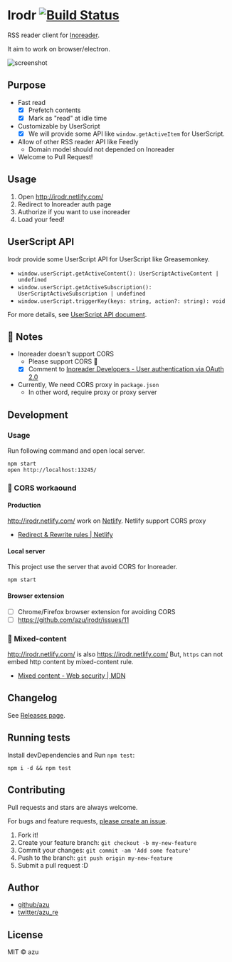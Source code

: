 # Irodr [![Build Status](https://travis-ci.org/azu/irodr.svg?branch=master)](https://travis-ci.org/azu/irodr)

RSS reader client for [Inoreader](http://www.inoreader.com/ "Inoreader").

It aim to work on browser/electron.

![screenshot](https://media.giphy.com/media/3ohhwrVKv3HfkVlAAg/giphy.gif)

## Purpose

- Fast read
    - [x] Prefetch contents
    - [x] Mark as "read" at idle time
- Customizable by UserScript
    - [x] We will provide some API like `window.getActiveItem` for UserScript.
- Allow of other RSS reader API like Feedly
    - Domain model should not depended on Inoreader
- Welcome to Pull Request!

## Usage

1. Open http://irodr.netlify.com/
2. Redirect to Inoreader auth page
3. Authorize if you want to use inoreader
4. Load your feed!

## UserScript API

Irodr provide some UserScript API for UserScript like Greasemonkey.
 
- `window.userScript.getActiveContent(): UserScriptActiveContent | undefined`
- `window.userScript.getActiveSubscription(): UserScriptActiveSubscription | undefined`
- `window.userScript.triggerKey(keys: string, action?: string): void`

For more details, see [UserScript API document](src/component/container/App/Hidden/UserScript).

## :memo: Notes

- Inoreader doesn't support CORS
    - Please support CORS :bow:
    - [x] Comment to [Inoreader Developers - User authentication via OAuth 2.0](http://www.inoreader.com/developers/oauth "Inoreader Developers - User authentication via OAuth 2.0")
- Currently, We need CORS proxy in `package.json`
    - In other word, require proxy or proxy server

## Development

### Usage

Run following command and open local server.

    npm start
    open http://localhost:13245/


### :memo: CORS workaound

#### Production

http://irodr.netlify.com/ work on [Netlify](https://www.netlify.com/ "Netlify").
Netlify support CORS proxy

- [Redirect & Rewrite rules | Netlify](https://www.netlify.com/docs/redirects/ "Redirect &amp; Rewrite rules | Netlify")

#### Local server

This project use the server that avoid CORS for Inoreader.

    npm start

#### Browser extension

- [ ] Chrome/Firefox browser extension for avoiding CORS
- [ ] <https://github.com/azu/irodr/issues/11>

### :memo: Mixed-content

http://irodr.netlify.com/ is also https://irodr.netlify.com/ 
But, `https` can not embed http content by mixed-content rule.

- [Mixed content - Web security | MDN](https://developer.mozilla.org/en-US/docs/Web/Security/Mixed_content "Mixed content - Web security | MDN")

## Changelog

See [Releases page](https://github.com/azu/irodr/releases).

## Running tests

Install devDependencies and Run `npm test`:

    npm i -d && npm test

## Contributing

Pull requests and stars are always welcome.

For bugs and feature requests, [please create an issue](https://github.com/azu/irodr/issues).

1. Fork it!
2. Create your feature branch: `git checkout -b my-new-feature`
3. Commit your changes: `git commit -am 'Add some feature'`
4. Push to the branch: `git push origin my-new-feature`
5. Submit a pull request :D

## Author

- [github/azu](https://github.com/azu)
- [twitter/azu_re](https://twitter.com/azu_re)

## License

MIT © azu
